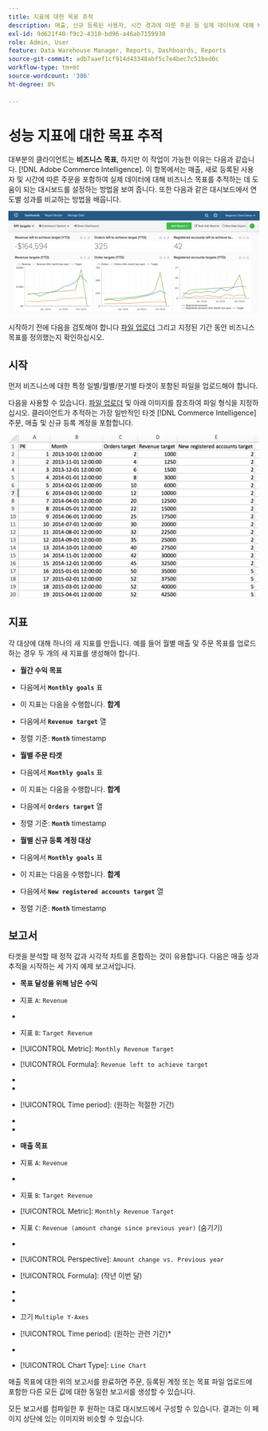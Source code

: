 ```yaml
---
title: 지표에 대한 목표 추적
description: 매출, 신규 등록된 사용자, 시간 경과에 따른 주문 등 실제 데이터에 대해 비즈니스 목표를 추적하는 데 도움이 되는 대시보드를 설정하는 방법에 대해 알아봅니다.
exl-id: 9d621f40-f9c2-4310-bd96-a46ab7159930
role: Admin, User
feature: Data Warehouse Manager, Reports, Dashboards, Reports
source-git-commit: adb7aaef1cf914d43348abf5c7e4bec7c51bed0c
workflow-type: tm+mt
source-wordcount: '386'
ht-degree: 0%

---
```


# 성능 지표에 대한 목표 추적

대부분의 클라이언트는 **비즈니스 목표**, 하지만 이 작업이 가능한 이유는 다음과 같습니다. [!DNL Adobe Commerce Intelligence]. 이 항목에서는 매출, 새로 등록된 사용자 및 시간에 따른 주문을 포함하여 실제 데이터에 대해 비즈니스 목표를 추적하는 데 도움이 되는 대시보드를 설정하는 방법을 보여 줍니다. 또한 다음과 같은 대시보드에서 연도별 성과를 비교하는 방법을 배웁니다.

![](../../assets/Goals-_dashboard_2.png)

시작하기 전에 다음을 검토해야 합니다 [파일 업로더](../importing-data/connecting-data/using-file-uploader.md) 그리고 지정된 기간 동안 비즈니스 목표를 정의했는지 확인하십시오.

## 시작

먼저 비즈니스에 대한 특정 일별/월별/분기별 타겟이 포함된 파일을 업로드해야 합니다.

다음을 사용할 수 있습니다. [파일 업로더](../importing-data/connecting-data/using-file-uploader.md) 및 아래 이미지를 참조하여 파일 형식을 지정하십시오. 클라이언트가 추적하는 가장 일반적인 타겟 [!DNL Commerce Intelligence] 주문, 매출 및 신규 등록 계정을 포함합니다.

![](../../assets/Goals-_Excel.png)

## 지표

각 대상에 대해 하나의 새 지표를 만듭니다. 예를 들어 월별 매출 및 주문 목표를 업로드하는 경우 두 개의 새 지표를 생성해야 합니다.

* **월간 수익 목표**
* 다음에서 **`Monthly goals`** 표
* 이 지표는 다음을 수행합니다. **합계**
* 다음에서 **`Revenue target`** 열
* 정렬 기준: **`Month`** timestamp

* **월별 주문 타겟**
* 다음에서 **`Monthly goals`** 표
* 이 지표는 다음을 수행합니다. **합계**
* 다음에서 **`Orders target`** 열
* 정렬 기준: **`Month`** timestamp

* **월별 신규 등록 계정 대상**
* 다음에서 **`Monthly goals`** 표
* 이 지표는 다음을 수행합니다. **합계**
* 다음에서 **`New registered accounts target`** 열
* 정렬 기준: **`Month`** timestamp

## 보고서

타겟을 분석할 때 정적 값과 시각적 차트를 혼합하는 것이 유용합니다. 다음은 매출 성과 추적을 시작하는 세 가지 예제 보고서입니다.

* **목표 달성을 위해 남은 수익**
* 지표 `A`: `Revenue`
* 
  [!UICONTROL 지표]: `Revenue`

* 지표 `B`: `Target Revenue`
* [!UICONTROL Metric]: `Monthly Revenue Target`

* [!UICONTROL Formula]: `Revenue left to achieve target`
* 
  [!UICONTROL 공식]: `(B-A)`
* 
  [!UICONTROL Format]: `Number`

* [!UICONTROL Time period]: (원하는 적절한 기간)
* 
  [!UICONTROL Interval]: `Month`
* 
  [!UICONTROL 차트 유형]: `Scalar`

* **매출 목표**
* 지표 `A`: `Revenue`
* 
  [!UICONTROL 지표]: `Revenue`

* 지표 `B`: `Target Revenue`
* [!UICONTROL Metric]: `Monthly Revenue Target`

* 지표 `C`: `Revenue (amount change since previous year)` (숨기기)
* 
  [!UICONTROL 지표]: `Revenue`
* [!UICONTROL Perspective]: `Amount change vs. Previous year`

* [!UICONTROL Formula]: (작년 이번 달)
* 
  [!UICONTROL 공식]: `(A-C)`
* 
  [!UICONTROL Format]: `Currency`

* 끄기 `Multiple Y-Axes`
* [!UICONTROL Time period]: (원하는 관련 기간)*
* 
  [!UICONTROL Interval]: `Month`
* [!UICONTROL Chart Type]: `Line Chart`

매출 목표에 대한 위의 보고서를 완료하면 주문, 등록된 계정 또는 목표 파일 업로드에 포함한 다른 모든 값에 대한 동일한 보고서를 생성할 수 있습니다.

모든 보고서를 컴파일한 후 원하는 대로 대시보드에서 구성할 수 있습니다. 결과는 이 페이지 상단에 있는 이미지와 비슷할 수 있습니다.
